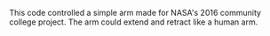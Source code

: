 This code controlled a simple arm made for NASA's 2016 community college project. The arm could extend and retract like a human arm.
